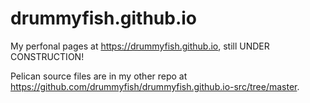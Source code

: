 # drummyfish.github.io

My perfonal pages at https://drummyfish.github.io, still UNDER CONSTRUCTION!

Pelican source files are in my other repo at https://github.com/drummyfish/drummyfish.github.io-src/tree/master.
